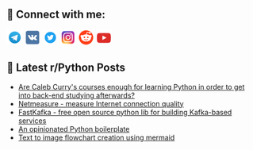 ## 🔎 Connect with me:
[<img src="https://github.com/bullbesh/bullbesh/blob/main/images/Telegram.png" width="32" height="32" />](https://t.me/bullbesh)
[<img src="https://github.com/bullbesh/bullbesh/blob/main/images/VK.png" width="32" height="32" />](https://vk.com/bullbesh)
[<img src="https://github.com/bullbesh/bullbesh/blob/main/images/Twitter.png" width="32" height="32" />](https://twitter.com/bullbesh1)
[<img src="https://github.com/bullbesh/bullbesh/blob/main/images/Instagram.png" width="32" height="32" />](https://www.instagram.com/bullbesh)
[<img src="https://github.com/bullbesh/bullbesh/blob/main/images/Reddit.png" width="32" height="32" />](https://www.reddit.com/user/bullbesh)
[<img src="https://github.com/bullbesh/bullbesh/blob/main/images/YouTube.png" width="32" height="32" />](https://www.youtube.com/channel/UCtfjRs6uzgq5mfm8S06WTcg)

## 📕 Latest r/Python Posts
<!-- BLOG-POST-LIST:START -->
- [Are Caleb Curry&#39;s courses enough for learning Python in order to get into back-end studying afterwards?](https://www.reddit.com/r/Python/comments/11pby0x/are_caleb_currys_courses_enough_for_learning/)
- [Netmeasure - measure Internet connection quality](https://www.reddit.com/r/Python/comments/11pbn4k/netmeasure_measure_internet_connection_quality/)
- [FastKafka - free open source python lib for building Kafka-based services](https://www.reddit.com/r/Python/comments/11paz9u/fastkafka_free_open_source_python_lib_for/)
- [An opinionated Python boilerplate](https://www.reddit.com/r/Python/comments/11pah4o/an_opinionated_python_boilerplate/)
- [Text to image flowchart creation using mermaid](https://www.reddit.com/r/Python/comments/11p96zs/text_to_image_flowchart_creation_using_mermaid/)
<!-- BLOG-POST-LIST:END -->

